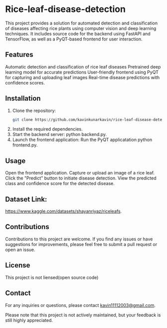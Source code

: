 # Rice-leaf-disease-detection

This project provides a solution for automated detection and classification of diseases affecting rice plants using computer vision and deep learning techniques. It includes source code for the backend using FastAPI and TensorFlow, as well as a PyQT-based frontend for user interaction.

## Features

Automatic detection and classification of rice leaf diseases Pretrained deep learning model for accurate predictions User-friendly frontend using PyQT for capturing and uploading leaf images Real-time disease predictions with confidence scores.

## Installation
1. Clone the repository:
   ```bash
   git clone https://github.com/kavinkunarkavin/rice-leaf-disease-detection.git
2. Install the required dependencies.
3. Start the backend server: python backend.py.
4. Launch the frontend application: Run the PyQT applicatation python frontend.py.

## Usage
Open the frontend application. Capture or upload an image of a rice leaf. Click the "Predict" button to initiate disease detection. View the predicted class and confidence score for the detected disease.

## Dataset Link:
https://www.kaggle.com/datasets/shayanriyaz/riceleafs.

## Contributions
Contributions to this project are welcome. If you find any issues or have suggestions for improvements, please feel free to submit a pull request or open an issue.

## License
This project is not liensed(open source code)

## Contact
For any inquiries or questions, please contact kavin11112003@gmail.com.

Please note that this project is not actively maintained, but your feedback is still highly appreciated.
